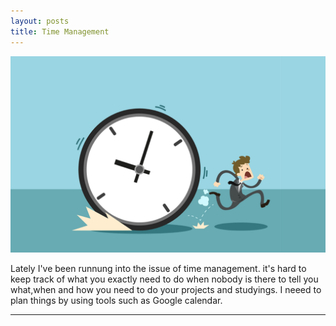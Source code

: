 ```yaml
---
layout: posts
title: Time Management
---
```

![hj](/assets/images/time.png)

Lately I've been runnung into the issue of time management. it's hard to keep track of what you exactly need to do when nobody is there to tell you what,when and how you need to do your projects and studyings. I neeed to plan things by using tools such as Google calendar. 




---